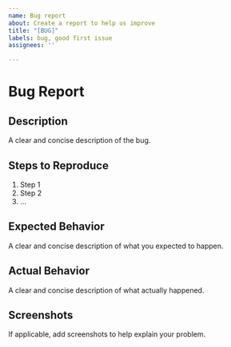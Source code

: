 ```yaml
---
name: Bug report
about: Create a report to help us improve
title: "[BUG]"
labels: bug, good first issue
assignees: ''

---
```


# Bug Report

## Description

A clear and concise description of the bug.

## Steps to Reproduce

1. Step 1
2. Step 2
3. ...

## Expected Behavior

A clear and concise description of what you expected to happen.

## Actual Behavior

A clear and concise description of what actually happened.

## Screenshots

If applicable, add screenshots to help explain your problem.

